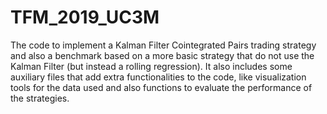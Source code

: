 # TFM_2019_UC3M
The code to implement a Kalman Filter Cointegrated Pairs trading strategy and also a benchmark based on a more basic strategy that do not use the Kalman Filter (but instead a rolling regression). It also includes some auxiliary files that add extra functionalities to the code, like visualization tools for the data used and also functions to evaluate the performance of the strategies.
